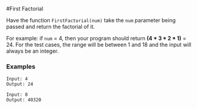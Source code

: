 #First Factorial

Have the function `FirstFactorial(num)` take the `num` parameter being passed and return the factorial of it. 

For example: if `num` = 4, then your program should return **(4 * 3 * 2 * 1)** = 24. For the test cases, the range will be between 1 and 18 and the input will always be an integer.

### Examples
    Input: 4
    Output: 24
    
    Input: 8
    Output: 40320